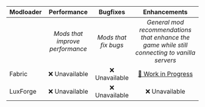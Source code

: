 | Modloader | Performance | Bugfixes | Enhancements |
| --- | :---: | :---: | :---: |
| | *Mods that improve performance* | *Mods that fix bugs* | *General mod recommendations that enhance the game while still connecting to vanilla servers* |
| Fabric | ❌ Unavailable | ❌ Unavailable |  [🚧 Work in Progress](fabric/enhancements.md) |
| LuxForge | ❌ Unavailable | ❌ Unavailable | ❌ Unavailable |